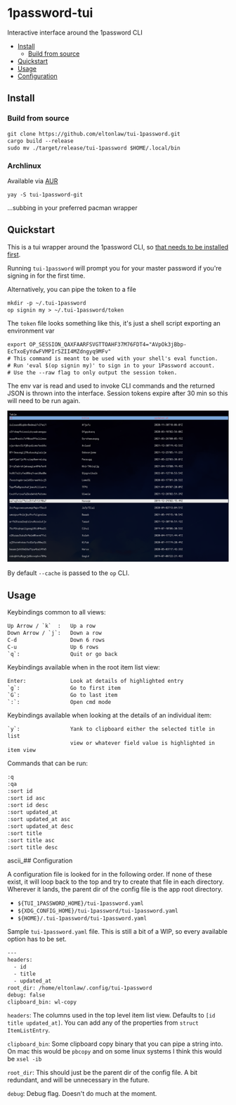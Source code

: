 # 1password-tui

Interactive interface around the 1password CLI

- [Install](##Install)
    * [Build from source](###Build-from-source)
- [Quickstart](##Quickstart)
- [Usage](##Usage)
- [Configuration](##Configuration)

## Install

### Build from source

    git clone https://github.com/eltonlaw/tui-1password.git
    cargo build --release
    sudo mv ./target/release/tui-1password $HOME/.local/bin

### Archlinux

Available via [AUR](https://aur.archlinux.org/packages/tui-1password-git)

    yay -S tui-1password-git

...subbing in your preferred pacman wrapper

## Quickstart

This is a tui wrapper around the 1password CLI, so [that needs to be installed first](https://1password.com/downloads/command-line/).

Running `tui-1password` will prompt you for your master password if you're signing in for the first time.

Alternatively, you can pipe the token to a file

	mkdir -p ~/.tui-1password
    op signin my > ~/.tui-1password/token

The `token` file looks something like this, it's just a shell script exporting an environment var

    export OP_SESSION_QAXFAARFSVGTTOAHF37M76FDT4="AVpOk3jBbp-EcTxoEyYdwFVMPIrSZII4MZdngyq9MFv"
    # This command is meant to be used with your shell's eval function.
    # Run 'eval $(op signin my)' to sign in to your 1Password account.
    # Use the --raw flag to only output the session token.

The env var is read and used to invoke CLI commands and the returned JSON is thrown into the interface. Session tokens expire after 30 min so this will need to be run again.

![Item List](https://github.com/eltonlaw/tui-1password/blob/main/imgs/itemlist.png?raw=true)

By default `--cache` is passed to the `op` CLI.

## Usage

Keybindings common to all views:

    Up Arrow / `k`  :   Up a row
    Down Arrow / `j`:   Down a row
    C-d                 Down 6 rows
    C-u                 Up 6 rows
    `q`:                Quit or go back

Keybindings available when in the root item list view:

    Enter:              Look at details of highlighted entry
    `g`:                Go to first item
    `G`:                Go to last item
    `:`:                Open cmd mode

Keybindings available when looking at the details of an individual item:

    `y`:                Yank to clipboard either the selected title in list
                        view or whatever field value is highlighted in item view

Commands that can be run:

    :q
    :qa
    :sort id
    :sort id asc
    :sort id desc
    :sort updated_at
    :sort updated_at asc
    :sort updated_at desc
    :sort title
    :sort title asc
    :sort title desc

ascii_## Configuration

A configuration file is looked for in the following order. If none of these exist, it will loop back to the top and try to create that file in each directory. Wherever it lands, the parent dir of the config file is the app root directory.

- `${TUI_1PASSWORD_HOME}/tui-1password.yaml`
- `${XDG_CONFIG_HOME}/tui-1password/tui-1password.yaml`
- `${HOME}/.tui-1password/tui-1password.yaml`

Sample `tui-1password.yaml` file. This is still a bit of a WIP, so every available option has to be set.

    ---
    headers:
      - id
      - title
      - updated_at
    root_dir: /home/eltonlaw/.config/tui-1password
    debug: false
    clipboard_bin: wl-copy

`headers`: The columns used in the top level item list view. Defaults to `[id title updated_at]`. You can add any of the properties from `struct ItemListEntry`.

`clipboard_bin`: Some clipboard copy binary that you can pipe a string into. On mac this would be `pbcopy` and on some linux systems I think this would be `xsel -ib`

`root_dir`: This should just be the parent dir of the config file. A bit redundant, and will be unnecessary in the future.

`debug`: Debug flag. Doesn't do much at the moment.
